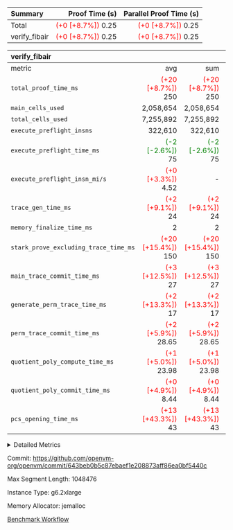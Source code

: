 | Summary | Proof Time (s) | Parallel Proof Time (s) |
|:---|---:|---:|
| Total | <span style='color: red'>(+0 [+8.7%])</span> 0.25 | <span style='color: red'>(+0 [+8.7%])</span> 0.25 |
| verify_fibair | <span style='color: red'>(+0 [+8.7%])</span> 0.25 | <span style='color: red'>(+0 [+8.7%])</span> 0.25 |


| verify_fibair |||||
|:---|---:|---:|---:|---:|
|metric|avg|sum|max|min|
| `total_proof_time_ms ` | <span style='color: red'>(+20 [+8.7%])</span> 250 | <span style='color: red'>(+20 [+8.7%])</span> 250 | <span style='color: red'>(+20 [+8.7%])</span> 250 | <span style='color: red'>(+20 [+8.7%])</span> 250 |
| `main_cells_used     ` |  2,058,654 |  2,058,654 |  2,058,654 |  2,058,654 |
| `total_cells_used    ` |  7,255,892 |  7,255,892 |  7,255,892 |  7,255,892 |
| `execute_preflight_insns` |  322,610 |  322,610 |  322,610 |  322,610 |
| `execute_preflight_time_ms` | <span style='color: green'>(-2 [-2.6%])</span> 75 | <span style='color: green'>(-2 [-2.6%])</span> 75 | <span style='color: green'>(-2 [-2.6%])</span> 75 | <span style='color: green'>(-2 [-2.6%])</span> 75 |
| `execute_preflight_insn_mi/s` | <span style='color: red'>(+0 [+3.3%])</span> 4.52 | -          | <span style='color: red'>(+0 [+3.3%])</span> 4.52 | <span style='color: red'>(+0 [+3.3%])</span> 4.52 |
| `trace_gen_time_ms   ` | <span style='color: red'>(+2 [+9.1%])</span> 24 | <span style='color: red'>(+2 [+9.1%])</span> 24 | <span style='color: red'>(+2 [+9.1%])</span> 24 | <span style='color: red'>(+2 [+9.1%])</span> 24 |
| `memory_finalize_time_ms` |  2 |  2 |  2 |  2 |
| `stark_prove_excluding_trace_time_ms` | <span style='color: red'>(+20 [+15.4%])</span> 150 | <span style='color: red'>(+20 [+15.4%])</span> 150 | <span style='color: red'>(+20 [+15.4%])</span> 150 | <span style='color: red'>(+20 [+15.4%])</span> 150 |
| `main_trace_commit_time_ms` | <span style='color: red'>(+3 [+12.5%])</span> 27 | <span style='color: red'>(+3 [+12.5%])</span> 27 | <span style='color: red'>(+3 [+12.5%])</span> 27 | <span style='color: red'>(+3 [+12.5%])</span> 27 |
| `generate_perm_trace_time_ms` | <span style='color: red'>(+2 [+13.3%])</span> 17 | <span style='color: red'>(+2 [+13.3%])</span> 17 | <span style='color: red'>(+2 [+13.3%])</span> 17 | <span style='color: red'>(+2 [+13.3%])</span> 17 |
| `perm_trace_commit_time_ms` | <span style='color: red'>(+2 [+5.9%])</span> 28.65 | <span style='color: red'>(+2 [+5.9%])</span> 28.65 | <span style='color: red'>(+2 [+5.9%])</span> 28.65 | <span style='color: red'>(+2 [+5.9%])</span> 28.65 |
| `quotient_poly_compute_time_ms` | <span style='color: red'>(+1 [+5.0%])</span> 23.98 | <span style='color: red'>(+1 [+5.0%])</span> 23.98 | <span style='color: red'>(+1 [+5.0%])</span> 23.98 | <span style='color: red'>(+1 [+5.0%])</span> 23.98 |
| `quotient_poly_commit_time_ms` | <span style='color: red'>(+0 [+4.9%])</span> 8.44 | <span style='color: red'>(+0 [+4.9%])</span> 8.44 | <span style='color: red'>(+0 [+4.9%])</span> 8.44 | <span style='color: red'>(+0 [+4.9%])</span> 8.44 |
| `pcs_opening_time_ms ` | <span style='color: red'>(+13 [+43.3%])</span> 43 | <span style='color: red'>(+13 [+43.3%])</span> 43 | <span style='color: red'>(+13 [+43.3%])</span> 43 | <span style='color: red'>(+13 [+43.3%])</span> 43 |



<details>
<summary>Detailed Metrics</summary>

|  | verify_program_compile_ms | verify_fibair_time_ms | total_cells | stark_prove_excluding_trace_time_ms | quotient_poly_compute_time_ms | quotient_poly_commit_time_ms | query phase_time_ms | perm_trace_commit_time_ms | pcs_opening_time_ms | partially_prove_time_ms | open_time_ms | main_trace_commit_time_ms | generate_perm_trace_time_ms | evaluate matrix_time_ms | eval_and_commit_quotient_time_ms | build fri inputs_time_ms | OpeningProverGpu::open_time_ms |
| --- | --- | --- | --- | --- | --- | --- | --- | --- | --- | --- | --- | --- | --- | --- | --- | --- |
|  | 7 | 250 | 65,536 | 26 | 0.14 | 0.77 | 1 | 0 | 21 | 0 | 19 | 3 | 0 | 1 | 0 | 0 | 19 | 

| air_name | rows | quotient_deg | main_cols | interactions | constraints | cells |
| --- | --- | --- | --- | --- | --- | --- |
| AccessAdapterAir<2> |  | 2 |  | 5 | 12 |  | 
| AccessAdapterAir<4> |  | 2 |  | 5 | 12 |  | 
| AccessAdapterAir<8> |  | 2 |  | 5 | 12 |  | 
| FibonacciAir | 32,768 | 1 | 2 |  | 5 | 65,536 | 
| FriReducedOpeningAir |  | 2 |  | 39 | 71 |  | 
| JalRangeCheckAir |  | 2 |  | 9 | 14 |  | 
| NativePoseidon2Air<BabyBearParameters>, 1> |  | 2 |  | 136 | 572 |  | 
| PhantomAir |  | 2 |  | 3 | 5 |  | 
| ProgramAir |  | 1 |  | 1 | 4 |  | 
| VariableRangeCheckerAir |  | 1 |  | 1 | 4 |  | 
| VmAirWrapper<AluNativeAdapterAir, FieldArithmeticCoreAir> |  | 2 |  | 15 | 27 |  | 
| VmAirWrapper<BranchNativeAdapterAir, BranchEqualCoreAir<1> |  | 2 |  | 11 | 25 |  | 
| VmAirWrapper<NativeAdapterAir<2, 0>, PublicValuesCoreAir> |  | 2 |  | 11 | 29 |  | 
| VmAirWrapper<NativeLoadStoreAdapterAir<1>, NativeLoadStoreCoreAir<1> |  | 2 |  | 15 | 20 |  | 
| VmAirWrapper<NativeLoadStoreAdapterAir<4>, NativeLoadStoreCoreAir<4> |  | 2 |  | 15 | 20 |  | 
| VmAirWrapper<NativeVectorizedAdapterAir<4>, FieldExtensionCoreAir> |  | 2 |  | 15 | 27 |  | 
| VmConnectorAir |  | 2 |  | 5 | 11 |  | 
| VolatileBoundaryAir |  | 2 |  | 7 | 19 |  | 

| group | trace_gen_time_ms | total_proof_time_ms | total_cells_used | total_cells | system_trace_gen_time_ms | stark_prove_excluding_trace_time_ms | single_trace_gen_time_ms | quotient_poly_compute_time_ms | quotient_poly_commit_time_ms | query phase_time_ms | perm_trace_commit_time_ms | pcs_opening_time_ms | partially_prove_time_ms | open_time_ms | memory_finalize_time_ms | main_trace_commit_time_ms | main_cells_used | generate_perm_trace_time_ms | fri.log_blowup | execute_preflight_time_ms | execute_preflight_insns | execute_preflight_insn_mi/s | evaluate matrix_time_ms | eval_and_commit_quotient_time_ms | build fri inputs_time_ms | OpeningProverGpu::open_time_ms |
| --- | --- | --- | --- | --- | --- | --- | --- | --- | --- | --- | --- | --- | --- | --- | --- | --- | --- | --- | --- | --- | --- | --- | --- | --- | --- | --- |
| verify_fibair | 24 | 250 | 7,255,892 | 62,474,410 | 24 | 150 | 0 | 23.98 | 8.44 | 4 | 28.65 | 43 | 46 | 43 | 2 | 27 | 2,058,654 | 17 | 1 | 75 | 322,610 | 4.52 | 11 | 32 | 1 | 43 | 

| group | air_name | rows | prep_cols | perm_cols | main_cols | cells |
| --- | --- | --- | --- | --- | --- | --- |
| verify_fibair | AccessAdapterAir<2> | 131,072 |  | 16 | 11 | 3,538,944 | 
| verify_fibair | AccessAdapterAir<4> | 65,536 |  | 16 | 13 | 1,900,544 | 
| verify_fibair | AccessAdapterAir<8> | 128 |  | 16 | 17 | 4,224 | 
| verify_fibair | FriReducedOpeningAir | 2,048 |  | 84 | 27 | 227,328 | 
| verify_fibair | JalRangeCheckAir | 32,768 |  | 28 | 12 | 1,310,720 | 
| verify_fibair | NativePoseidon2Air<BabyBearParameters>, 1> | 32,768 |  | 312 | 398 | 23,265,280 | 
| verify_fibair | PhantomAir | 16,384 |  | 12 | 6 | 294,912 | 
| verify_fibair | ProgramAir | 8,192 |  | 8 | 10 | 147,456 | 
| verify_fibair | VariableRangeCheckerAir | 262,144 | 2 | 8 | 1 | 2,359,296 | 
| verify_fibair | VmAirWrapper<AluNativeAdapterAir, FieldArithmeticCoreAir> | 262,144 |  | 36 | 29 | 17,039,360 | 
| verify_fibair | VmAirWrapper<BranchNativeAdapterAir, BranchEqualCoreAir<1> | 32,768 |  | 28 | 23 | 1,671,168 | 
| verify_fibair | VmAirWrapper<NativeLoadStoreAdapterAir<1>, NativeLoadStoreCoreAir<1> | 65,536 |  | 40 | 21 | 3,997,696 | 
| verify_fibair | VmAirWrapper<NativeLoadStoreAdapterAir<4>, NativeLoadStoreCoreAir<4> | 32,768 |  | 40 | 27 | 2,195,456 | 
| verify_fibair | VmAirWrapper<NativeVectorizedAdapterAir<4>, FieldExtensionCoreAir> | 32,768 |  | 36 | 38 | 2,424,832 | 
| verify_fibair | VmConnectorAir | 2 | 1 | 16 | 5 | 42 | 
| verify_fibair | VolatileBoundaryAir | 65,536 |  | 20 | 12 | 2,097,152 | 

| group | trace_height_constraint | weighted_sum | threshold |
| --- | --- | --- | --- |
| verify_fibair | 0 | 1,085,444 | 2,013,265,921 | 
| verify_fibair | 1 | 5,411,200 | 2,013,265,921 | 
| verify_fibair | 2 | 542,722 | 2,013,265,921 | 
| verify_fibair | 3 | 5,476,612 | 2,013,265,921 | 
| verify_fibair | 4 | 65,536 | 2,013,265,921 | 
| verify_fibair | 5 | 12,851,850 | 2,013,265,921 | 

| trace_height_constraint | threshold |
| --- | --- |
| 0 | 2,013,265,921 | 

</details>


Commit: https://github.com/openvm-org/openvm/commit/643beb0b5c87ebaef1e208873aff86ea0bf5440c

Max Segment Length: 1048476

Instance Type: g6.2xlarge

Memory Allocator: jemalloc

[Benchmark Workflow](https://github.com/openvm-org/openvm/actions/runs/18395111302)
